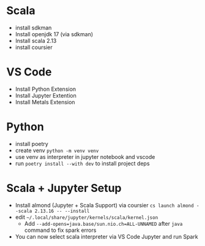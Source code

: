 # Scala
- install sdkman
- Install openjdk 17 (via sdkman)
- Install scala 2.13
- install coursier
# VS Code
- Install Python Extension
- Install Jupyter Extention
- Install Metals Extension
# Python
- install poetry
- create venv `python -m venv venv`
- use venv as interpreter in jupyter notebook and vscode
- run `poetry install --with dev` to install project deps
# Scala + Jupyter Setup
- Install almond (Jupyter + Scala Support) via coursier `cs launch almond --scala 2.13.16 -- --install`
- edit `~/.local/share/jupyter/kernels/scala/kernel.json`
    - Add `--add-opens=java.base/sun.nio.ch=ALL-UNNAMED` after `java` command to fix spark errors
- You can now select scala interpreter via VS Code Jupyter and run Spark